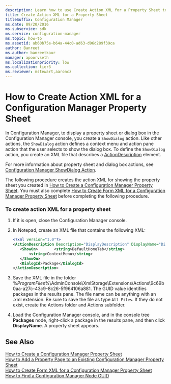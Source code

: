 ```yaml
---
description: Learn how to use Create Action XML for a Property Sheet to you create a ShowDialog action. Like other actions, the ShowDialog action defines a context menu and action pane action that the user selects to show the dialog box.
title: Create Action XML for a Property Sheet
titleSuffix: Configuration Manager
ms.date: 09/20/2016
ms.subservice: sdk
ms.service: configuration-manager
ms.topic: how-to
ms.assetid: ab60b75e-b64a-44c0-ad63-d96d289f39ca
author: Banreet
ms.author: banreetkaur
manager: apoorvseth
ms.localizationpriority: low
ms.collection: tier3
ms.reviewer: mstewart,aaroncz 
---
```

# How to Create Action XML for a Configuration Manager Property Sheet
In Configuration Manager, to display a property sheet or dialog box in the Configuration Manager console, you create a `ShowDialog` action. Like other actions, the `ShowDialog` action defines a context menu and action pane action that the user selects to show the dialog box. To define the `ShowDialog` action, you create an XML file that describes a [ActionDescription](/previous-versions/system-center/developer/cc147252(v=msdn.10)) element.  

 For more information about property sheet and dialog box actions, see [Configuration Manager ShowDialog Action](../../../../develop/core/servers/console/showdialog-action.md).  

 The following procedure creates the action XML for showing the property sheet you created in [How to Create a Configuration Manager Property Sheet](../../../../develop/core/servers/console/how-to-create-a-configuration-manager-property-sheet.md). You must also complete [How to Create Form XML for a Configuration Manager Property Sheet](../../../../develop/core/servers/console/how-to-create-form-xml-for-a-configuration-manager-property-sheet.md) before completing the following procedure.  

### To create action XML for a property sheet  

1.  If it is open, close the Configuration Manager console.  

2.  In Notepad, create an XML file that contains the following XML:  

    ```xml
    <?xml version="1.0"?>  
    <ActionDescription Description="DisplayDescription" DisplayName="DisplayName" SynchronousAction="true" Class="ShowDialog" xmlns:xsd="http://www.w3.org/2001/XMLSchema" xmlns:xsi="http://www.w3.org/2001/XMLSchema-instance">  
       <ShowOn>       <string>DefaultHomeTab</string>  
           <string>ContextMenu</string>   
       </ShowOn>   
       <DialogId>Package</DialogId>   
    </ActionDescription>  
    ```  

3.  Save the XML file in the folder %*ProgramFiles*%\AdminConsole\XmlStorage\Extensions\Actions\9c69b0aa-a27c-43c9-8c26-5f964106a881. The GUID value identifies packages in the results pane. The file name can be anything with an .xml extension. Be sure to save the file as type `All Files`. If they do not exist, create the Actions folder and Actions subfolder.  

4.  Load the Configuration Manager console, and in the console tree **Packages** node, right-click a package in the results pane, and then click **DisplayName**. A property sheet appears.  

## See Also  
 [How to Create a Configuration Manager Property Sheet](../../../../develop/core/servers/console/how-to-create-a-configuration-manager-property-sheet.md)   
 [How to Add a Property Page to an Existing Configuration Manager Property Sheet](../../../../develop/core/servers/console/how-to-add-a-property-page-to-an-existing-configuration-manager-property-sheet.md)   
 [How to Create Form XML for a Configuration Manager Property Sheet](../../../../develop/core/servers/console/how-to-create-form-xml-for-a-configuration-manager-property-sheet.md)   
 [How to Find a Configuration Manager Node GUID](../../../../develop/core/servers/console/how-to-find-a-configuration-manager-console-node-guid.md)
